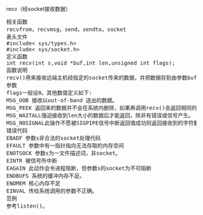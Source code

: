 recv（经socket接收数据）
<pre>相关函数
recvfrom，recvmsg，send，sendto，socket
表头文件
#include< sys/types.h>
#include< sys/socket.h>
定义函数
int recv(int s,void *buf,int len,unsigned int flags);
函数说明
recv()用来接收远端主机经指定的socket传来的数据，并把数据存到由参数buf 指向的内存空间，参数len为可接收数据的最大长度。
参数
flags一般设0。其他数值定义如下:
MSG_OOB 接收以out-of-band 送出的数据。
MSG_PEEK 返回来的数据并不会在系统内删除，如果再调用recv()会返回相同的数据内容。
MSG_WAITALL强迫接收到len大小的数据后才能返回，除非有错误或信号产生。
MSG_NOSIGNAL此操作不愿被SIGPIPE信号中断返回值成功则返回接收到的字符数，失败返回-1，错误原因存于errno中。
错误代码
EBADF 参数s非合法的socket处理代码
EFAULT 参数中有一指针指向无法存取的内存空间
ENOTSOCK 参数s为一文件描述词，非socket。
EINTR 被信号所中断
EAGAIN 此动作会令进程阻断，但参数s的socket为不可阻断
ENOBUFS 系统的缓冲内存不足。
ENOMEM 核心内存不足
EINVAL 传给系统调用的参数不正确。
范例
参考listen()。</pre>